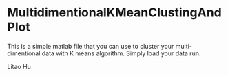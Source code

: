 # MultidimentionalKMeanClustingAndPlot

This is a simple matlab file that you can use to cluster your multi-dimentional data with K means algorithm. 
Simply load your data run.

Litao Hu
